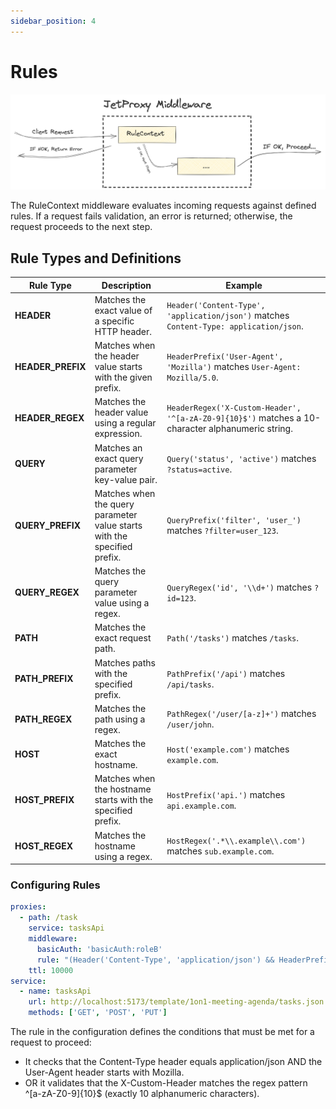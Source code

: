 ```yaml
---
sidebar_position: 4
---
```


# Rules
![alt text](rule-context-middleware.png)

The RuleContext middleware evaluates incoming requests against defined rules. If a request fails validation, an error is returned; otherwise, the request proceeds to the next step.

## Rule Types and Definitions

| **Rule Type**      | **Description**                                                                                      | **Example**                                                                                 |
|---------------------|------------------------------------------------------------------------------------------------------|---------------------------------------------------------------------------------------------|
| **HEADER**          | Matches the exact value of a specific HTTP header.                                                  | `Header('Content-Type', 'application/json')` matches `Content-Type: application/json`.      |
| **HEADER_PREFIX**   | Matches when the header value starts with the given prefix.                                         | `HeaderPrefix('User-Agent', 'Mozilla')` matches `User-Agent: Mozilla/5.0`.                 |
| **HEADER_REGEX**    | Matches the header value using a regular expression.                                                | `HeaderRegex('X-Custom-Header', '^[a-zA-Z0-9]{10}$')` matches a 10-character alphanumeric string. |
| **QUERY**           | Matches an exact query parameter key-value pair.                                                    | `Query('status', 'active')` matches `?status=active`.                                       |
| **QUERY_PREFIX**    | Matches when the query parameter value starts with the specified prefix.                            | `QueryPrefix('filter', 'user_')` matches `?filter=user_123`.                                |
| **QUERY_REGEX**     | Matches the query parameter value using a regex.                                                    | `QueryRegex('id', '\\d+')` matches `?id=123`.                                               |
| **PATH**            | Matches the exact request path.                                                                     | `Path('/tasks')` matches `/tasks`.                                                         |
| **PATH_PREFIX**     | Matches paths with the specified prefix.                                                            | `PathPrefix('/api')` matches `/api/tasks`.                                                 |
| **PATH_REGEX**      | Matches the path using a regex.                                                                     | `PathRegex('/user/[a-z]+')` matches `/user/john`.                                           |
| **HOST**            | Matches the exact hostname.                                                                         | `Host('example.com')` matches `example.com`.                                               |
| **HOST_PREFIX**     | Matches when the hostname starts with the specified prefix.                                         | `HostPrefix('api.')` matches `api.example.com`.                                            |
| **HOST_REGEX**      | Matches the hostname using a regex.                                                                 | `HostRegex('.*\\.example\\.com')` matches `sub.example.com`.                                |


### Configuring Rules

```yaml
proxies:
  - path: /task
    service: tasksApi
    middleware:
      basicAuth: 'basicAuth:roleB'
      rule: "(Header('Content-Type', 'application/json') && HeaderPrefix('User-Agent', 'Mozilla')) || HeaderRegex('X-Custom-Header', '^[a-zA-Z0-9]{10}$')"
    ttl: 10000
service:
  - name: tasksApi
    url: http://localhost:5173/template/1on1-meeting-agenda/tasks.json
    methods: ['GET', 'POST', 'PUT']
```

The rule in the configuration defines the conditions that must be met for a request to proceed:

* It checks that the Content-Type header equals application/json AND the User-Agent header starts with Mozilla.
* OR it validates that the X-Custom-Header matches the regex pattern ^[a-zA-Z0-9]{10}$ (exactly 10 alphanumeric characters).